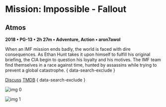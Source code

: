 # Mission: Impossible - Fallout

## Atmos

**2018 • PG-13 • 2h 27m • Adventure, Action • aron7awol**

When an IMF mission ends badly, the world is faced with dire consequences. As Ethan Hunt takes it upon himself to fulfill his original briefing, the CIA begin to question his loyalty and his motives. The IMF team find themselves in a race against time, hunted by assassins while trying to prevent a global catastrophe.
{ data-search-exclude }

[Discuss](https://www.avsforum.com/threads/bass-eq-for-filtered-movies.2995212/post-57075956)  [TMDB](https://www.themoviedb.org/movie/353081)
{ data-search-exclude }

![img 0](https://i.imgur.com/qsfdoiT.jpg)

![img 1](https://i.imgur.com/0IO2vnU.jpg)

